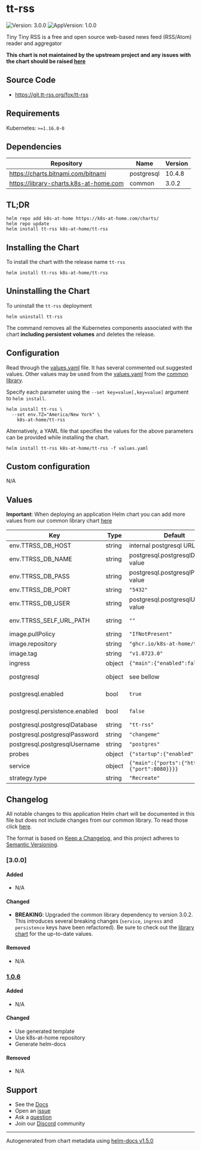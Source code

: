 # tt-rss

![Version: 3.0.0](https://img.shields.io/badge/Version-3.0.0-informational?style=flat-square) ![AppVersion: 1.0.0](https://img.shields.io/badge/AppVersion-1.0.0-informational?style=flat-square)

Tiny Tiny RSS is a free and open source web-based news feed (RSS/Atom) reader and aggregator

**This chart is not maintained by the upstream project and any issues with the chart should be raised [here](https://github.com/k8s-at-home/charts/issues/new/choose)**

## Source Code

* <https://git.tt-rss.org/fox/tt-rss>

## Requirements

Kubernetes: `>=1.16.0-0`

## Dependencies

| Repository | Name | Version |
|------------|------|---------|
| https://charts.bitnami.com/bitnami | postgresql | 10.4.8 |
| https://library-charts.k8s-at-home.com | common | 3.0.2 |

## TL;DR

```console
helm repo add k8s-at-home https://k8s-at-home.com/charts/
helm repo update
helm install tt-rss k8s-at-home/tt-rss
```

## Installing the Chart

To install the chart with the release name `tt-rss`

```console
helm install tt-rss k8s-at-home/tt-rss
```

## Uninstalling the Chart

To uninstall the `tt-rss` deployment

```console
helm uninstall tt-rss
```

The command removes all the Kubernetes components associated with the chart **including persistent volumes** and deletes the release.

## Configuration

Read through the [values.yaml](./values.yaml) file. It has several commented out suggested values.
Other values may be used from the [values.yaml](https://github.com/k8s-at-home/library-charts/tree/main/charts/stable/common/values.yaml) from the [common library](https://github.com/k8s-at-home/library-charts/tree/main/charts/stable/common).

Specify each parameter using the `--set key=value[,key=value]` argument to `helm install`.

```console
helm install tt-rss \
  --set env.TZ="America/New York" \
    k8s-at-home/tt-rss
```

Alternatively, a YAML file that specifies the values for the above parameters can be provided while installing the chart.

```console
helm install tt-rss k8s-at-home/tt-rss -f values.yaml
```

## Custom configuration

N/A

## Values

**Important**: When deploying an application Helm chart you can add more values from our common library chart [here](https://github.com/k8s-at-home/library-charts/tree/main/charts/stable/common)

| Key | Type | Default | Description |
|-----|------|---------|-------------|
| env.TTRSS_DB_HOST | string | internal postgresql URL | Postgres database hostname |
| env.TTRSS_DB_NAME | string | postgresql.postgresqlDatabase value | Postgres database password |
| env.TTRSS_DB_PASS | string | postgresql.postgresqlPassword value | Postgres database password |
| env.TTRSS_DB_PORT | string | `"5432"` | Postgres database port. |
| env.TTRSS_DB_USER | string | postgresql.postgresqlUsername value | Postgres database user name |
| env.TTRSS_SELF_URL_PATH | string | `""` | External URL you use to connect to the RSS (the one you enter in your browser) |
| image.pullPolicy | string | `"IfNotPresent"` | image pull policy |
| image.repository | string | `"ghcr.io/k8s-at-home/tt-rss"` | image repository |
| image.tag | string | `"v1.8723.0"` | image tag |
| ingress | object | `{"main":{"enabled":false}}` | Configure the ingresses for the chart here. |
| postgresql | object | see bellow | Bitnami postgres chart. For more options see https://github.com/bitnami/charts/tree/master/bitnami/postgresql |
| postgresql.enabled | bool | `true` | By default uses an internal postgress. Dissable if you use your own Postgres. |
| postgresql.persistence.enabled | bool | `false` | if database is stored to a PVC. Set to true when you are done testing. |
| postgresql.postgresqlDatabase | string | `"tt-rss"` | Postgres database password |
| postgresql.postgresqlPassword | string | `"changeme"` | Postgres database password |
| postgresql.postgresqlUsername | string | `"postgres"` | Postgres database user name |
| probes | object | `{"startup":{"enabled":true}}` | Configure the probes for the chart here. |
| service | object | `{"main":{"ports":{"http":{"port":8080}}}}` | Configure the services for the chart here. |
| strategy.type | string | `"Recreate"` |  |

## Changelog

All notable changes to this application Helm chart will be documented in this file but does not include changes from our common library. To read those click [here](https://github.com/k8s-at-home/library-charts/tree/main/charts/stable/common#changelog).

The format is based on [Keep a Changelog](https://keepachangelog.com/en/1.0.0/), and this project adheres to [Semantic Versioning](https://semver.org/spec/v2.0.0.html).

### [3.0.0]

#### Added

- N/A

#### Changed

- **BREAKING**: Upgraded the common library dependency to version 3.0.2. This introduces several breaking changes (`service`, `ingress` and `persistence` keys have been refactored).
  Be sure to check out the [library chart](https://github.com/k8s-at-home/library-charts/blob/common-3.0.2/charts/stable/common/) for the up-to-date values.

#### Removed

- N/A

### [1.0.6]

#### Added

- N/A

#### Changed

- Use generated template
- Use k8s-at-home repository
- Generate helm-docs

#### Removed

- N/A

[1.0.6]: #1.0.6

## Support

- See the [Docs](https://docs.k8s-at-home.com/our-helm-charts/getting-started/)
- Open an [issue](https://github.com/k8s-at-home/charts/issues/new/choose)
- Ask a [question](https://github.com/k8s-at-home/organization/discussions)
- Join our [Discord](https://discord.gg/sTMX7Vh) community

----------------------------------------------
Autogenerated from chart metadata using [helm-docs v1.5.0](https://github.com/norwoodj/helm-docs/releases/v1.5.0)
